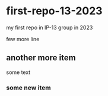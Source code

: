 # first-repo-13-2023

my first repo in IP-13 group in 2023

few more line

## another more item
some text

### some new item
